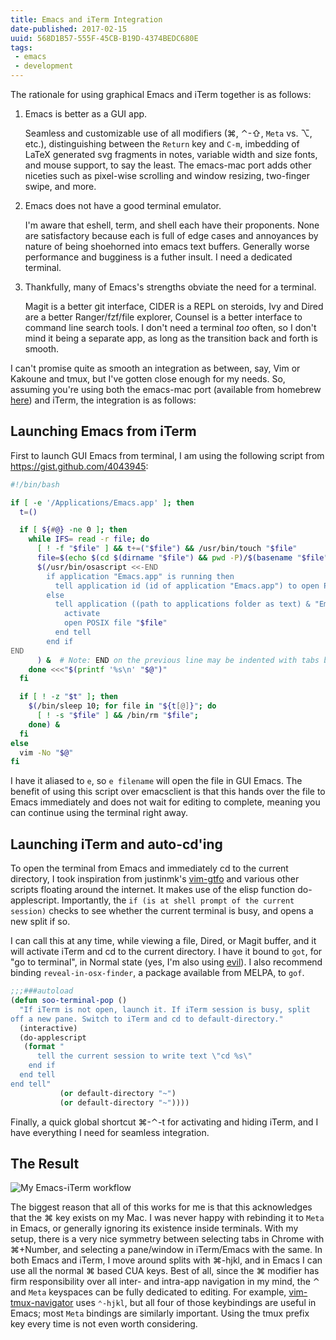 ```yaml
---
title: Emacs and iTerm Integration
date-published: 2017-02-15
uuid: 568D1B57-555F-45CB-B19D-4374BEDC680E
tags:
 - emacs
 - development
---
```


The rationale for using graphical Emacs and iTerm together is as follows:

1. Emacs is better as a GUI app.

    Seamless and customizable use of all modifiers (⌘, ⌃-⇧, `Meta` vs. ⌥, etc.),
    distinguishing between the `Return` key and `C-m`, imbedding of LaTeX
    generated svg fragments in notes, variable width and size fonts, and mouse
    support, to say the least. The emacs-mac port adds other niceties such as
    pixel-wise scrolling and window resizing, two-finger swipe, and more.

2. Emacs does not have a good terminal emulator.

    I'm aware that eshell, term, and shell each have their proponents.
    None are satisfactory because each is full of edge cases and annoyances by
    nature of being shoehorned into emacs text buffers. Generally worse
    performance and bugginess is a futher insult. I need a dedicated terminal.

3. Thankfully, many of Emacs's strengths obviate the need for a terminal.

    Magit is a better git interface, CIDER is a REPL on steroids, Ivy and Dired
    are a better Ranger/fzf/file explorer, Counsel is a better interface to
    command line search tools. I don't need a terminal *too* often, so I don't
    mind it being a separate app, as long as the transition back and forth is
    smooth.

I can't promise quite as smooth an integration as between, say, Vim or Kakoune
and tmux, but I've gotten close enough for my needs. So, assuming you're using
both the emacs-mac port (available from homebrew [here][6]) and iTerm, the
integration is as follows:

## Launching Emacs from iTerm

First to launch GUI Emacs from terminal, I am using the following script from
https://gist.github.com/4043945:

```bash
#!/bin/bash

if [ -e '/Applications/Emacs.app' ]; then
  t=()

  if [ ${#@} -ne 0 ]; then
    while IFS= read -r file; do
      [ ! -f "$file" ] && t+=("$file") && /usr/bin/touch "$file"
      file=$(echo $(cd $(dirname "$file") && pwd -P)/$(basename "$file"))
      $(/usr/bin/osascript <<-END
        if application "Emacs.app" is running then
          tell application id (id of application "Emacs.app") to open POSIX file "$file"
        else
          tell application ((path to applications folder as text) & "Emacs.app")
            activate
            open POSIX file "$file"
          end tell
        end if
END
      ) &  # Note: END on the previous line may be indented with tabs but not spaces
    done <<<"$(printf '%s\n' "$@")"
  fi

  if [ ! -z "$t" ]; then
    $(/bin/sleep 10; for file in "${t[@]}"; do
      [ ! -s "$file" ] && /bin/rm "$file";
    done) &
  fi
else
  vim -No "$@"
fi
```

I have it aliased to `e`, so `e filename` will open the file in GUI Emacs. The
benefit of using this script over emacsclient is that this hands over the file
to Emacs immediately and does not wait for editing to complete, meaning you can
continue using the terminal right away.

## Launching iTerm and auto-cd'ing

To open the terminal from Emacs and immediately cd to the current directory, I
took inspiration from justinmk's [vim-gtfo][4] and various other scripts
floating around the internet. It makes use of the elisp function do-applescript.
Importantly, the `if (is at shell prompt of the current session)` checks to see
whether the current terminal is busy, and opens a new split if so.

I can call this at any time, while viewing a file, Dired, or Magit buffer, and
it will activate iTerm and cd to the current directory. I have it bound to
`got`, for "go to terminal", in Normal state (yes, I'm also using [evil][5]). I
also recommend binding `reveal-in-osx-finder`, a package available from MELPA,
to `gof`.

```lisp
;;;###autoload
(defun soo-terminal-pop ()
  "If iTerm is not open, launch it. If iTerm session is busy, split
off a new pane. Switch to iTerm and cd to default-directory."
  (interactive)
  (do-applescript
   (format "
      tell the current session to write text \"cd %s\"
    end if
  end tell
end tell"
           (or default-directory "~")
           (or default-directory "~"))))
```

Finally, a quick global shortcut ⌘-⌃-t for activating and hiding iTerm,
and I have everything I need for seamless integration.

## The Result

<img src="/images/content/emacs-iterm-workflow.png" alt="My Emacs-iTerm workflow">

The biggest reason that all of this works for me is that this acknowledges that
the ⌘ key exists on my Mac. I was never happy with rebinding it to `Meta` in
Emacs, or generally ignoring its existence inside terminals. With my setup,
there is a very nice symmetry between selecting tabs in Chrome with ⌘+Number,
and selecting a pane/window in iTerm/Emacs with the same. In both Emacs and
iTerm, I move around splits with ⌘-hjkl, and in Emacs I can use all the normal ⌘
based CUA keys. Best of all, since the ⌘ modifier has firm responsibility over
all inter- and intra-app navigation in my mind, the ⌃ and `Meta` keyspaces can
be fully dedicated to editing. For example, [vim-tmux-navigator][3] uses
`⌃-hjkl`, but all four of those keybindings are useful in Emacs; most `Meta`
bindings are similarly important. Using the tmux prefix key every time is not
even worth considering.

[1]: https://bitbucket.org/mituharu/emacs-mac/overview
[2]: https://www.iterm2.com
[3]: https://github.com/christoomey/vim-tmux-navigator 
[4]: https://github.com/justinmk/vim-gtfo
[5]: https://bitbucket.org/lyro/evil/wiki/Home
[6]: https://github.com/railwaycat/homebrew-emacsmacport
